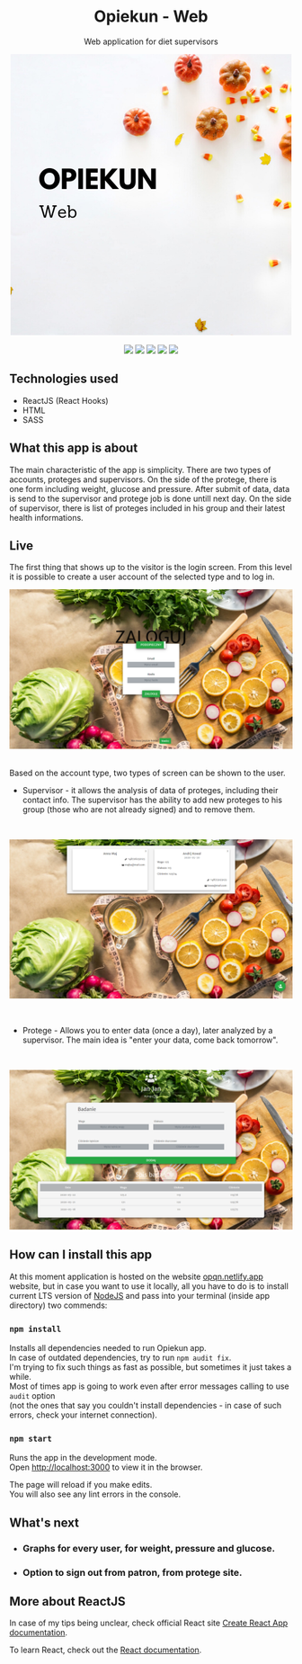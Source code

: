 <h1 align="center">Opiekun - Web</h1>
<p align="center">Web application for diet supervisors</p>
<p align="center">
  <img src="https://github.com/wojciechkubiak/opqn-web/blob/master/Opqn.png?raw=true"/>
</p>

<p align="center">
  <img src="https://img.shields.io/badge/Made%20by-wojciechkubiak-blue"/>
  <img src="https://img.shields.io/website?url=https%3A%2F%2Fopqn.netlify.app"/>
  <img src="https://img.shields.io/netlify/9b34eab0-858b-4f92-863f-29b5350b9465"/>
  <img src="https://img.shields.io/badge/react-16.13.1-informational"/>
  <img src="https://img.shields.io/badge/typescript-3.8.3-informational"/>
</p>


## Technologies used
* ReactJS (React Hooks)
* HTML
* SASS

## What this app is about
The main characteristic of the app is simplicity. There are two types of accounts, proteges and supervisors. On the side of the protege, there is one form including weight, glucose and pressure. After submit of data, data is send to the supervisor and protege job is done untill next day. On the side of supervisor, there is list of proteges included in his group and their latest health informations.

## Live
The first thing that shows up to the visitor is the login screen. From this level it is possible to create a user account of the selected type and to log in.
<br />

<p align="center">
 <img src="https://github.com/wojciechkubiak/opqn-web/blob/master/live1.png?raw=true"/>
</p>
<br />
Based on the account type, two types of screen can be shown to the user.
<br />

* Supervisor - it allows the analysis of data of proteges, including their contact info. The supervisor has the ability to add new proteges to his group (those who are not already signed) and to remove them.

<br />

<p align="center">
  <img src="https://github.com/wojciechkubiak/opqn-web/blob/master/live2.png?raw=true"/>
</p>
<br />

* Protege - Allows you to enter data (once a day), later analyzed by a supervisor. The main idea is "enter your data, come back tomorrow".

<br />

<p align="center">
 <img src="https://github.com/wojciechkubiak/opqn-web/blob/master/live3.png?raw=true"/>
</p>

## How can I install this app
At this moment application is hosted on the website [opqn.netlify.app](https://opqn.netlify.app) website, but in case you want to use it locally, all you have to do is to install current LTS version of [NodeJS](https://nodejs.org/en/) and pass into your terminal (inside app directory) two commends:

### `npm install`

Installs all dependencies needed to run Opiekun app. <br />In case of outdated dependencies, try to run `npm audit fix`. <br />I'm trying to fix such things as fast as possible, but sometimes it just takes a while. 
<br />Most of times app is going to work even after error messages calling to use `audit` option <br />(not the ones that say you couldn't install dependencies - in case of such errors, check your internet connection). 

### `npm start`

Runs the app in the development mode.<br />
Open [http://localhost:3000](http://localhost:3000) to view it in the browser.

The page will reload if you make edits.<br />
You will also see any lint errors in the console.

## What's next
* ### Graphs for every user, for weight, pressure and glucose.
* ### Option to sign out from patron, from protege site.

## More about ReactJS

In case of my tips being unclear, check official React site [Create React App documentation](https://facebook.github.io/create-react-app/docs/getting-started).

To learn React, check out the [React documentation](https://reactjs.org/).
